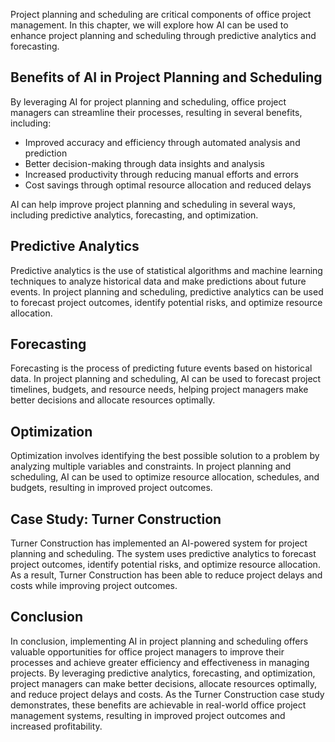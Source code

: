 
Project planning and scheduling are critical components of office project management. In this chapter, we will explore how AI can be used to enhance project planning and scheduling through predictive analytics and forecasting.

Benefits of AI in Project Planning and Scheduling
-------------------------------------------------

By leveraging AI for project planning and scheduling, office project managers can streamline their processes, resulting in several benefits, including:

* Improved accuracy and efficiency through automated analysis and prediction
* Better decision-making through data insights and analysis
* Increased productivity through reducing manual efforts and errors
* Cost savings through optimal resource allocation and reduced delays

AI can help improve project planning and scheduling in several ways, including predictive analytics, forecasting, and optimization.

Predictive Analytics
--------------------

Predictive analytics is the use of statistical algorithms and machine learning techniques to analyze historical data and make predictions about future events. In project planning and scheduling, predictive analytics can be used to forecast project outcomes, identify potential risks, and optimize resource allocation.

Forecasting
-----------

Forecasting is the process of predicting future events based on historical data. In project planning and scheduling, AI can be used to forecast project timelines, budgets, and resource needs, helping project managers make better decisions and allocate resources optimally.

Optimization
------------

Optimization involves identifying the best possible solution to a problem by analyzing multiple variables and constraints. In project planning and scheduling, AI can be used to optimize resource allocation, schedules, and budgets, resulting in improved project outcomes.

Case Study: Turner Construction
-------------------------------

Turner Construction has implemented an AI-powered system for project planning and scheduling. The system uses predictive analytics to forecast project outcomes, identify potential risks, and optimize resource allocation. As a result, Turner Construction has been able to reduce project delays and costs while improving project outcomes.

Conclusion
----------

In conclusion, implementing AI in project planning and scheduling offers valuable opportunities for office project managers to improve their processes and achieve greater efficiency and effectiveness in managing projects. By leveraging predictive analytics, forecasting, and optimization, project managers can make better decisions, allocate resources optimally, and reduce project delays and costs. As the Turner Construction case study demonstrates, these benefits are achievable in real-world office project management systems, resulting in improved project outcomes and increased profitability.
